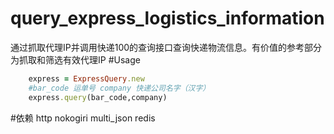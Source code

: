 # query_express_logistics_information
通过抓取代理IP并调用快递100的查询接口查询快递物流信息。有价值的参考部分为抓取和筛选有效代理IP
#Usage
``` ruby
    express = ExpressQuery.new
    #bar_code 运单号 company 快递公司名字（汉字）
    express.query(bar_code,company)
```
#依赖
http
nokogiri
multi_json
redis
